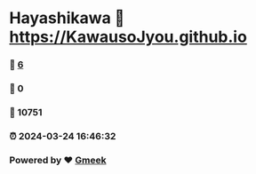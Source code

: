 # Hayashikawa :link: https://KawausoJyou.github.io 
### :page_facing_up: [6](https://KawausoJyou.github.io/tag.html) 
### :speech_balloon: 0 
### :hibiscus: 10751 
### :alarm_clock: 2024-03-24 16:46:32 
### Powered by :heart: [Gmeek](https://github.com/Meekdai/Gmeek)

